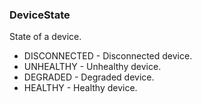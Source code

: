 ### DeviceState
State of a device.

- DISCONNECTED - Disconnected device.
- UNHEALTHY - Unhealthy device.
- DEGRADED - Degraded device.
- HEALTHY - Healthy device.
